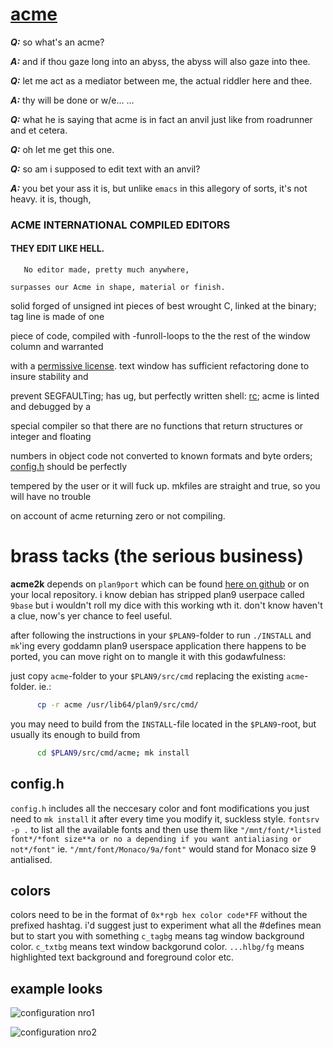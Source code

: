 # [acme](http://acme.cat-v.org/)


**_Q:_** so what's an acme?

**_A:_** and if thou gaze long into an abyss, the abyss will also gaze into thee.

**_Q:_** let me act as a mediator between me, the actual riddler here and thee.

**_A:_** thy will be done or w/e... ...

**_Q:_** what he is saying that acme is in fact an anvil just like from roadrunner and et cetera.

**_Q:_** oh let me get this one.

**_Q:_** so am i supposed to edit text with an anvil?

**_A:_** you bet your ass it is, but unlike `emacs` in this allegory of sorts, it's not heavy. it is, though,

### ACME INTERNATIONAL COMPILED EDITORS

#### THEY EDIT LIKE HELL.
```
   No editor made, pretty much anywhere,

surpasses our Acme in shape, material or finish.
```
solid forged of unsigned int pieces of best wrought C, linked at the binary; tag line is made of one

piece of code, compiled with -funroll-loops to the the rest of the window column and warranted 

with a [permissive license](https://raw.githubusercontent.com/9fans/plan9port/master/LICENSE). text window has sufficient refactoring done to insure stability and 

prevent SEGFAULTing; has ug, but perfectly written shell: [rc](http://doc.cat-v.org/plan_9/4th_edition/papers/rc); acme is linted and debugged by a 

special compiler so that there are no functions that return structures or integer and floating 

numbers in object code not converted to known formats and byte orders; [config.h](https://github.com/karahobny/acmecolors/blob/master/acme/config.h) should be perfectly 

tempered by the user or it will fuck up. mkfiles are straight and true, so you will have no trouble 

on account of acme returning zero or not compiling.

# brass tacks (the serious business)

**acme2k** depends on `plan9port` which can be found [here on github](https://github.com/9fans/plan9port) or on your local repository. i know debian has stripped plan9 userpace called `9base` but i wouldn't roll my dice with this working wth it. don't know haven't a clue, now's yer chance to feel useful.


after following the instructions in your `$PLAN9`-folder to run `./INSTALL` and `mk`'ing every goddamn plan9 userspace application there happens to be ported, you can move right on to mangle it with this godawfulness:


just copy `acme`-folder to your `$PLAN9/src/cmd` replacing the existing `acme`-folder. ie.:

```bash
      cp -r acme /usr/lib64/plan9/src/cmd/
```

you may need to build from the `INSTALL`-file located in the `$PLAN9`-root, but usually its enough to build from

```bash
      cd $PLAN9/src/cmd/acme; mk install
```


## config.h
`config.h` includes all the neccesary color and font modifications you just need to `mk install` it after every time you modify it, suckless style. `fontsrv -p .` to list all the available fonts and then use them like `"/mnt/font/*listed font*/*font size**a or no a depending if you want antialiasing or not*/font"` ie.
    `"/mnt/font/Monaco/9a/font"`
would stand for Monaco size 9 antialised.

## colors
colors need to be in the format of `0x*rgb hex color code*FF` without the prefixed hashtag. i'd suggest just to experiment what all the #defines mean but to start you with something `c_tagbg` means tag window background color. `c_txtbg` means text window backgorund color. `...hlbg/fg` means highlighted text background and foreground color etc.

## example looks

![configuration nro1](https://raw.githubusercontent.com/karahobny/acmecolors/master/acme1.png)

![configuration nro2](https://raw.githubusercontent.com/karahobny/acmecolors/master/acme3.png)
